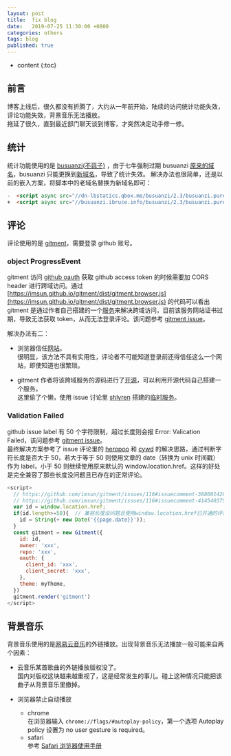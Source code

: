 ```yaml
---
layout: post
title:  fix blog
date:   2019-07-25 11:30:00 +0800
categories: others
tags: blog
published: true
---
```


* content
{:toc}

## 前言

博客上线后，很久都没有折腾了，大约从一年前开始，陆续的访问统计功能失效，评论功能失效，背景音乐无法播放。  
拖延了很久，直到最近部门聊天谈到博客，才突然决定动手修一修。

## 统计

统计功能使用的是 [busuanzi(不蒜子)](http://busuanzi.ibruce.info/) ，由于七牛强制过期 busuanzi [原来的域名](dn-lbstatics.qbox.me)，busuanzi 只能更换到[新域名](http://busuanzi.ibruce.info/)，导致了统计失效。
解决办法也很简单，还是以前的嵌入方案，将脚本中的老域名替换为新域名即可：

```html
-  <script async src="//dn-lbstatics.qbox.me/busuanzi/2.3/busuanzi.pure.mini.js"></script>
+  <script async src="//busuanzi.ibruce.info/busuanzi/2.3/busuanzi.pure.mini.js"></script>
```

## 评论

评论使用的是 [gitment](https://imsun.net/posts/gitment-introduction/)，需要登录 github 账号。  

### object ProgressEvent

gitment 访问 [github oauth](https://github.com/imsun/gh-oauth-server) 获取 github access token 的时候需要加 CORS header 进行跨域访问。通过 [https://imsun.github.io/gitment/dist/gitment.browser.js](https://imsun.github.io/gitment/dist/gitment.browser.js) 的代码可以看出 gitment 是通过作者自己搭建的一个[服务](https://gh-oauth.imsun.net)来解决跨域访问，目前该服务网站证书过期，导致无法获取 token，从而无法登录评论。该问题参考 [gitment issue](https://github.com/imsun/gitment/issues/170)。

解决办法有二：

* 浏览器信任[网站](https://gh-oauth.imsun.net)。  
  很明显，该方法不具有实用性，评论者不可能知道登录前还得信任这么一个网站，即使知道也很繁琐。

* gitment 作者将该跨域服务的源码进行了[开源](https://github.com/imsun/gh-oauth-server)，可以利用开源代码自己搭建一个服务。  
  这里偷了个懒，使用 issue 讨论里 [shlyren](https://github.com/imsun/gitment/issues/170#issuecomment-421953819) 搭建的[临时服务](https://auth.baixiaotu.cc)。

### Validation Failed

github issue label 有 50 个字符限制，超过长度则会报 Error: Valication Failed，该问题参考 [gitment issue](https://github.com/imsun/gitment/issues/116)。  
最终解决方案参考了 issue 评论里的 [heropoo](https://github.com/imsun/gitment/issues/116#issuecomment-388001420) 和 [cywd](https://github.com/imsun/gitment/issues/116#issuecomment-414540375)
的解决思路，通过判断字符长度是否大于 50，若大于等于 50 则使用文章的 date（转换为 unix 时间戳）作为 label，小于 50 则继续使用原来默认的 window.location.href。这样的好处是完全兼容了那些长度没问题且已存在的正常评论。

```javascript
<script>
  // https://github.com/imsun/gitment/issues/116#issuecomment-388001420
  // https://github.com/imsun/gitment/issues/116#issuecomment-414540375
  var id = window.location.href;
  if(id.length>=50){  // 兼容长度没问题且使用window.location.href已开通的评论
    id = String(+ new Date('{{page.date}}'));
  }
  const gitment = new Gitment({
    id: id,
    owner: 'xxx',
    repo: 'xxx',
    oauth: {
      client_id: 'xxx',
      client_secret: 'xxx',
    },
    theme: myTheme,
  })
  gitment.render('gitment')
</script>
```

## 背景音乐

背景音乐使用的是[网易云音乐](https://music.163.com/)的外链播放。出现背景音乐无法播放一般可能来自两个因素：

* 云音乐某首歌曲的外链播放版权没了。  
  国内对版权这块越来越重视了，这是经常发生的事儿。碰上这种情况只能把该曲子从背景音乐里撤掉。

* 浏览器禁止自动播放
  * chrome  
    在浏览器输入 `chrome://flags/#autoplay-policy`，第一个选项 Autoplay policy 设置为 no user gesture is required。
  * safari  
    参考 [Safari 浏览器使用手册](https://support.apple.com/zh-cn/guide/safari/ibrw29c6ecf8/mac)
